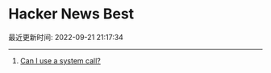 # Hacker News Best

最近更新时间: 2022-09-21 21:17:34

--- 
1. [Can I use a system call?](https://justine.lol/cosmopolitan/functions.html) 
